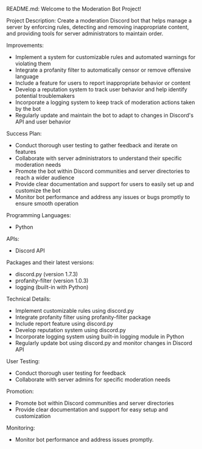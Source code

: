 README.md:
Welcome to the Moderation Bot Project!

Project Description:
Create a moderation Discord bot that helps manage a server by enforcing rules, detecting and removing inappropriate content, and providing tools for server administrators to maintain order.

Improvements:
- Implement a system for customizable rules and automated warnings for violating them
- Integrate a profanity filter to automatically censor or remove offensive language
- Include a feature for users to report inappropriate behavior or content
- Develop a reputation system to track user behavior and help identify potential troublemakers
- Incorporate a logging system to keep track of moderation actions taken by the bot
- Regularly update and maintain the bot to adapt to changes in Discord's API and user behavior

Success Plan:
- Conduct thorough user testing to gather feedback and iterate on features
- Collaborate with server administrators to understand their specific moderation needs
- Promote the bot within Discord communities and server directories to reach a wider audience
- Provide clear documentation and support for users to easily set up and customize the bot
- Monitor bot performance and address any issues or bugs promptly to ensure smooth operation

Programming Languages:
- Python

APIs:
- Discord API

Packages and their latest versions:
- discord.py (version 1.7.3)
- profanity-filter (version 1.0.3)
- logging (built-in with Python)

Technical Details:
- Implement customizable rules using discord.py
- Integrate profanity filter using profanity-filter package
- Include report feature using discord.py
- Develop reputation system using discord.py
- Incorporate logging system using built-in logging module in Python
- Regularly update bot using discord.py and monitor changes in Discord API

User Testing:
- Conduct thorough user testing for feedback
- Collaborate with server admins for specific moderation needs

Promotion:
- Promote bot within Discord communities and server directories
- Provide clear documentation and support for easy setup and customization

Monitoring:
- Monitor bot performance and address issues promptly.